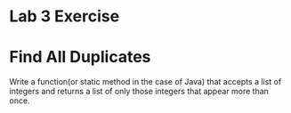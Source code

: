 # Lab 3 Exercise

# Find All Duplicates

Write a function(or static method in the case of Java) that accepts a list of integers and returns a list of only those integers that appear more than once.
